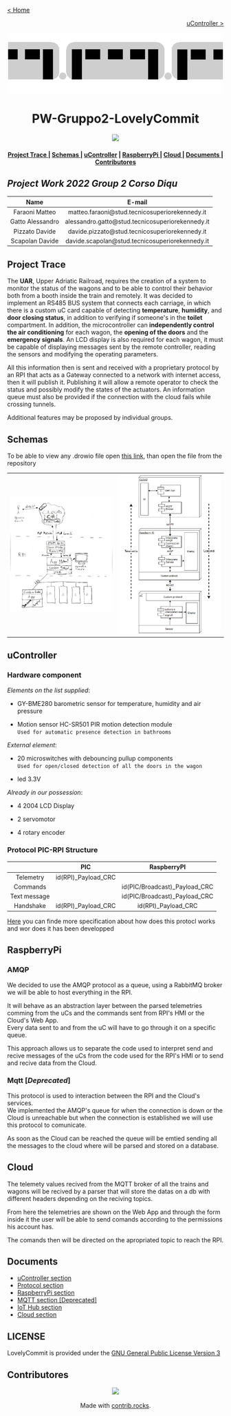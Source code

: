 [< Home](./README.md)

[<p align="right">uController ></p>](./PIC/README.md)

<!--![Train gif](./Images/train.gif)-->
<p align="center"><img src="Images/train.gif" alt="Train gif" width="500" height="auto"/></p>

**<h1 align="center">PW-Gruppo2-LovelyCommit</h1>**

<p align="center">
    <a href="./LICENSE"><img src="https://img.shields.io/badge/License-GPLv3-blue.svg"></a>
</p>

<div align="center">  
<h4>
    <a href="#project-trace"> Project Trace </a>
  | <a href="#schemas"> Schemas </a>
  | <a href="#ucontroller"> uController</a>
  | <a href="#raspberrypi"> RaspberryPi </a>
  | <a href="#cloud"> Cloud </a>
  | <a href="#documents"> Documents </a>
  | <a href="#contributores"> Contributores </a>
</h4>
</div>

## *Project Work 2022 Group 2 Corso Diqu*

<div  align="center">
<table>
<thead>

<tr>
<th align="center">Name</th>
<th align="center">E-mail</th>
</tr>

</thead>
<tbody>

<tr>
<td align="center">Faraoni Matteo</td>
<td align="center">matteo.faraoni@stud.tecnicosuperiorekennedy.it</td>
</tr>
    
<tr>
<td align="center">Gatto Alessandro</td>
<td align="center">alessandro.gatto@stud.tecnicosuperiorekennedy.it</td>
</tr>
    
<tr>
<td align="center">Pizzato Davide</td>
<td align="center">davide.pizzato@stud.tecnicosuperiorekennedy.it</td>
</tr>
   
<tr>
<td align="center">Scapolan Davide</td>
<td align="center">davide.scapolan@stud.tecnicosuperiorekennedy.it</td>
</tr>
    
</table>
</div>

## **Project Trace**

The **UAR**, Upper Adriatic Railroad, requires the creation of a system to monitor the status of the wagons and to be able to control their behavior both from a booth inside the train and remotely.
It was decided to implement an RS485 BUS system that connects each carriage, in which there is a custom uC card capable of detecting **temperature**, **humidity**, and **door closing status**, in addition to verifying if someone's in the **toilet** compartment.
In addition, the microcontroller can **independently control the air conditioning** for each wagon, the **opening of the doors** and the **emergency signals**. An LCD display is also required for each wagon, it must be capable of displaying messages sent by the remote controller, reading the sensors and modifying the operating parameters.

All this information then is sent and received with a proprietary protocol by an RPI that acts as a Gateway connected to a network with internet access, then it will publish it. Publishing it will allow a remote operator to check the status and possibly modify the states of the actuators.
An information queue must also be provided if the connection with the cloud fails while crossing tunnels.

Additional features may be proposed by individual groups.

## **Schemas**

To be able to view any .drowio file open [this link](https://draw.io), than open the file from the repository

<div  align="center">
<table>
    
<tr>
<td align="center" valign="center">
<img src="./Images/FlowSchema.jpg " 
alt="Flow Schema"
width="400" 
height="auto" />
</td>

<td align="center" valign="center">
<img src="./Images/StructureSchema.jpg " 
alt="Structure Schema"
width="400" 
height="auto" />
</td>
</tr>
    
</table>
</div>

## **uController**

### **Hardware component**

*Elements on the list supplied*:

* GY-BME280 barometric sensor for temperature, humidity and air pressure

* Motion sensor HC-SR501 PIR motion detection module  
 `Used for automatic presence detection in bathrooms` 

*External element*:

* 20 microswitches with debouncing pullup components  
 `Used for open/closed detection of all the doors in the wagon`

* led 3.3V

*Already in our possession*:

* 4 2004 LCD Display

* 2 servomotor

* 4 rotary encoder

### **Protocol PIC-RPI Structure**

<div  align="center">
<table>
<thead>

<tr>
<th align="center"></th>
<th align="center">PIC</th>
<th align="center">RaspberryPI</th>
</tr>

</thead>
<tbody>

<tr>
<td align="center">Telemetry</td>
<td align="center">id(RPI)_Payload_CRC</td>
<td align="center"></td>
</tr>

<tr>
<td align="center">Commands</td>
<td align="center"></td>
<td align="center">id(PIC/Broadcast)_Payload_CRC</td>
</tr>

<tr>
<td align="center">Text message</td>
<td align="center"></td>
<td align="center">id(PIC/Broadcast)_Payload_CRC</td>
</tr>

<tr>
<td align="center">Handshake</td>
<td align="center">id(RPI)_Payload_CRC</td>
<td align="center">id(RPI)_Payload_CRC</td>
</tr>

</tbody>
</table>
</div>

[Here](./Protocol/README.md) you can finde more specification about how does this protocl works and wor does it has been developped

## **RaspberryPi**

### **AMQP**

We decided to use the AMQP protocol as a queue, using a RabbitMQ broker we will be able to host everything in the RPI.

It will behave as an abstraction layer between the parsed telemetries comming from the uCs and the commands sent from RPI's HMI or the Cloud's Web App.   
Every data sent to and from the uC will have to go through it on a specific queue.

This approach allows us to separate the code used to interpret send and recive messages of the uCs from the code used for the RPI's HMI or to send and recive data from the Cloud.

### **Mqtt** [*Deprecated*]

This protocol is used to interaction between the RPI and the Cloud's services.   
We implemented the AMQP's queue for when the connection is down or the Cloud is unreachable but when the connection is established we will use this protocol to comunicate.

As soon as the Cloud can be reached the queue will be emtied sending all the messages to the cloud where will be parsed and stored on a database.

## **Cloud**

The telemety values recived from the MQTT broker of all the trains and wagons will be recived by a parser that will store the datas on a db with different headers depending on the reciving topics.

From here the telemetries are shown on the Web App and through the form inside it the user will be able to send comands according to the permissions his account has.

The comands then will be directed on the apropriated topic to reach the RPI.

## **Documents**

* [uController section](./PIC/)
* [Protocol section](./Protocol/)
* [RaspberryPi section](./RPI/)
* [MQTT section [Deprecated]](./MQTT/)
* [IoT Hub section](./IoT_Hub/)
* [Cloud section](./Cloud/)

## **LICENSE**

LovelyCommit is provided under the [GNU General Public License Version 3](./LICENSE)

## **Contributores**

<div align="center">
<a href="https://github.com/Mattefarax/PW-Gruppo2-LovelyCommit/graphs/contributors">
  <img src="https://contrib.rocks/image?repo=Mattefarax/PW-Gruppo2-LovelyCommit" />
</a>

Made with [contrib.rocks](https://contrib.rocks).
</div>
